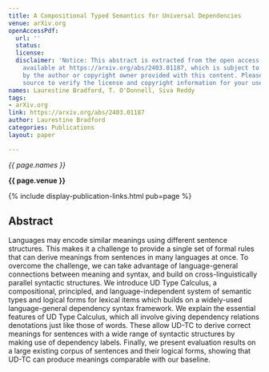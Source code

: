 ```yaml
---
title: A Compositional Typed Semantics for Universal Dependencies
venue: arXiv.org
openAccessPdf:
  url: ''
  status:
  license:
  disclaimer: 'Notice: This abstract is extracted from the open access paper or abstract
    available at https://arxiv.org/abs/2403.01187, which is subject to the license
    by the author or copyright owner provided with this content. Please go to the
    source to verify the license and copyright information for your use.'
names: Laurestine Bradford, T. O'Donnell, Siva Reddy
tags:
- arXiv.org
link: https://arxiv.org/abs/2403.01187
author: Laurestine Bradford
categories: Publications
layout: paper

---
```


*{{ page.names }}*

**{{ page.venue }}**

{% include display-publication-links.html pub=page %}

## Abstract

Languages may encode similar meanings using different sentence structures. This makes it a challenge to provide a single set of formal rules that can derive meanings from sentences in many languages at once. To overcome the challenge, we can take advantage of language-general connections between meaning and syntax, and build on cross-linguistically parallel syntactic structures. We introduce UD Type Calculus, a compositional, principled, and language-independent system of semantic types and logical forms for lexical items which builds on a widely-used language-general dependency syntax framework. We explain the essential features of UD Type Calculus, which all involve giving dependency relations denotations just like those of words. These allow UD-TC to derive correct meanings for sentences with a wide range of syntactic structures by making use of dependency labels. Finally, we present evaluation results on a large existing corpus of sentences and their logical forms, showing that UD-TC can produce meanings comparable with our baseline.